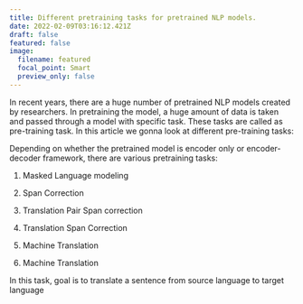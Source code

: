 ```yaml
---
title: Different pretraining tasks for pretrained NLP models.
date: 2022-02-09T03:16:12.421Z
draft: false
featured: false
image:
  filename: featured
  focal_point: Smart
  preview_only: false
---
```

In recent years, there are a huge number of pretrained NLP models created by researchers. In pretraining the model, a huge amount of data is taken and passed through a model with specific task. These tasks are called as pre-training task. In this article we gonna look at different pre-training tasks:

Depending on whether the pretrained model is encoder only or encoder-decoder framework, there are various pretraining tasks:

1. Masked Language modeling

2. Span Correction

3. Translation Pair Span correction

4. Translation Span Correction

5. Machine Translation





5. Machine Translation

In this task, goal is to translate a sentence from source language to target language